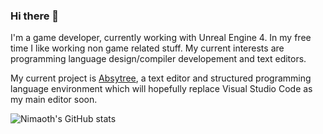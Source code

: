 ### Hi there 👋

I'm a game developer, currently working with Unreal Engine 4.
In my free time I like working non game related stuff. My current interests are programming language design/compiler developement and text editors.

My current project is [Absytree](https://github.com/Nimaoth/Absytree), a text editor and structured programming language environment which will hopefully replace Visual Studio Code as my main editor soon.

![Nimaoth's GitHub stats](https://github-readme-stats.vercel.app/api?username=Nimaoth&show_icons=true&include_all_commits=true&theme=radical)

